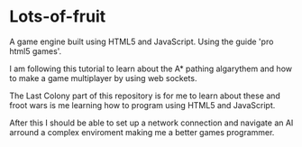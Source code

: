 # Lots-of-fruit
A game engine built using HTML5 and JavaScript. Using the guide 'pro html5 games'.

I am following this tutorial to learn about the A* pathing algarythem and how to make a game multiplayer by
using web sockets.

The Last Colony part of this repository is for me to learn about these and froot wars is me learning how to program using HTML5
and JavaScript.

After this I should be able to set up a network connection and navigate an AI arround a complex enviroment making me a better 
games programmer.

